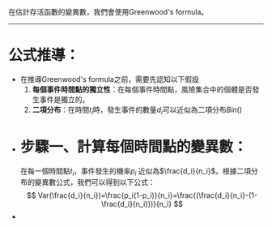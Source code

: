 在估計存活函數的變異數，我們會使用Greenwood's formula。
- - -
# 公式推導：
- 在推導Greenwood's formula之前，需要先認知以下假設
	1. **每個事件時間點的獨立性**：在每個事件時間點，風險集合中的個體是否發生事件是獨立的。
	2. **二項分布**：在時間$t_i$時，發生事件的數量$d_i$可以近似為二項分布$Bin()$
- # 步驟一、計算每個時間點的變異數：
	在每一個時間點$t_i$，事件發生的機率$p_i$ 近似為$\frac{d_i}{n_i}$。根據二項分布的變異數公式，我們可以得到以下公式：
$$
Var(\frac{d_i}{n_i})=\frac{p_i(1-p_i)}{n_i}=\frac{(\frac{d_i}{n_i}-(1-\frac{d_i}{n_i}))}{n_i}
$$
- 